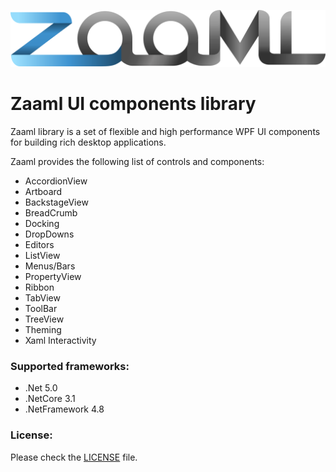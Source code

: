 ![logo](./zaaml_logo.svg)

# Zaaml UI components library

Zaaml library is a set of flexible and high performance WPF UI components for building rich desktop applications.

Zaaml provides the following list of controls and components:
* AccordionView
* Artboard
* BackstageView
* BreadCrumb
* Docking
* DropDowns
* Editors
* ListView
* Menus/Bars
* PropertyView
* Ribbon
* TabView
* ToolBar
* TreeView
* Theming
* Xaml Interactivity

### Supported frameworks:
* .Net 5.0
* .NetCore 3.1
* .NetFramework 4.8

### License:

Please check the [LICENSE](LICENSE) file.
